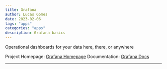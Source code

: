 ```yaml
---
title: Grafana
author: Lucas Gomes
date: 2023-02-06
tags: "apps"
categories: "apps"
description: Grafana basics
---
```


Operational dashboards for your data here, there, or anywhere

Project Homepage: [Grafana Homepage](https://grafana.com)
Documentation: [Grafana Docs](https://grafana.com/docs/)

---
